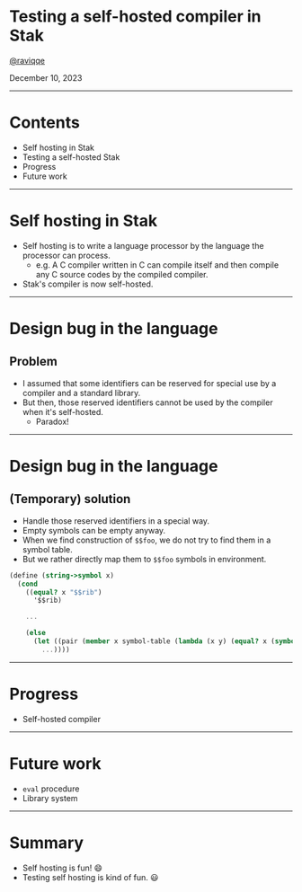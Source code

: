# Testing a self-hosted compiler in Stak

[@raviqqe](https://github.com/raviqqe)

December 10, 2023

---

# Contents

- Self hosting in Stak
- Testing a self-hosted Stak
- Progress
- Future work

---

# Self hosting in Stak

- Self hosting is to write a language processor by the language the processor can process.
  - e.g. A C compiler written in C can compile itself and then compile any C source codes by the compiled compiler.
- Stak's compiler is now self-hosted.

---

# Design bug in the language

## Problem

- I assumed that some identifiers can be reserved for special use by a compiler and a standard library.
- But then, those reserved identifiers cannot be used by the compiler when it's self-hosted.
  - Paradox!

---

# Design bug in the language

## (Temporary) solution

- Handle those reserved identifiers in a special way.
- Empty symbols can be empty anyway.
- When we find construction of `$$foo`, we do not try to find them in a symbol table.
- But we rather directly map them to `$$foo` symbols in environment.

```scheme
(define (string->symbol x)
  (cond
    ((equal? x "$$rib")
      '$$rib)

    ...

    (else
      (let ((pair (member x symbol-table (lambda (x y) (equal? x (symbol->string y))))))
        ...))))
```

---

# Progress

- Self-hosted compiler

---

# Future work

- `eval` procedure
- Library system

---

# Summary

- Self hosting is fun! 😄
- Testing self hosting is kind of fun. 😃
